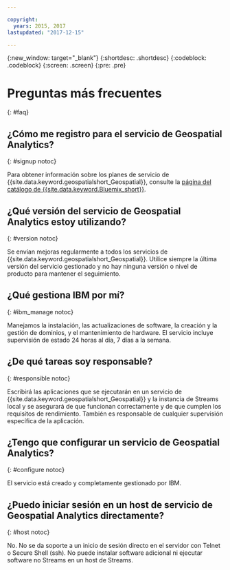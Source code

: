```yaml
---

copyright:
  years: 2015, 2017
lastupdated: "2017-12-15"

---
```


<!-- Attribute definitions -->
{:new_window: target="_blank"}
{:shortdesc: .shortdesc}
{:codeblock: .codeblock}
{:screen: .screen}
{:pre: .pre}

# Preguntas más frecuentes
{: #faq}

## ¿Cómo me registro para el servicio de Geospatial Analytics?
{: #signup notoc}

Para obtener información sobre los planes de servicio de {{site.data.keyword.geospatialshort_Geospatial}}, consulte la [página del catálogo de {{site.data.keyword.Bluemix_short}}](https://console.ng.bluemix.net/catalog/services/geospatial-analytics).

## ¿Qué versión del servicio de Geospatial Analytics estoy utilizando?
{: #version notoc}

Se envían mejoras regularmente a todos los servicios de {{site.data.keyword.geospatialshort_Geospatial}}. Utilice siempre la última versión del servicio gestionado y no hay ninguna versión o nivel de producto para mantener el seguimiento.

## ¿Qué gestiona IBM por mí?
{: #ibm_manage notoc}

Manejamos la instalación, las actualizaciones de software, la creación y la gestión de dominios, y el mantenimiento de hardware. El servicio incluye supervisión de estado 24 horas al día, 7 días a la semana.


## ¿De qué tareas soy responsable?
{: #responsible notoc}

Escribirá las aplicaciones que se ejecutarán en un servicio de {{site.data.keyword.geospatialshort_Geospatial}} y la instancia de Streams local y se asegurará de que funcionan correctamente y de que cumplen los requisitos de rendimiento. También es responsable de cualquier supervisión específica de la aplicación.


## ¿Tengo que configurar un servicio de Geospatial Analytics?
{: #configure notoc}

El servicio está creado y completamente gestionado por IBM.

## ¿Puedo iniciar sesión en un host de servicio de Geospatial Analytics directamente?
{: #host notoc}

No. No se da soporte a un inicio de sesión directo en el servidor con Telnet o Secure Shell (ssh). No puede instalar software adicional ni ejecutar software no Streams en un host de Streams.
